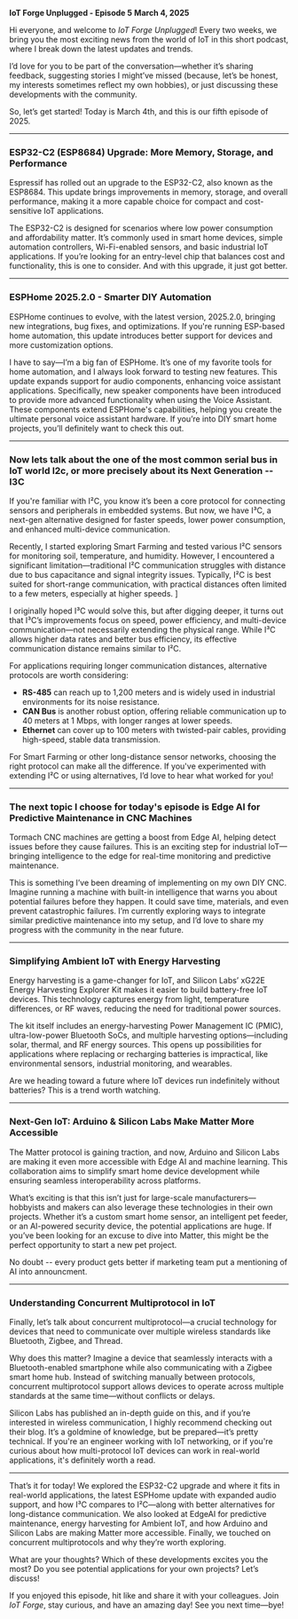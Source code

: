 **IoT Forge Unplugged - Episode 5**
**March 4, 2025**

Hi everyone, and welcome to *IoT Forge Unplugged*! Every two weeks, we bring you the most exciting news from the world of IoT in this short podcast, where I break down the latest updates and trends.

I’d love for you to be part of the conversation—whether it’s sharing feedback, suggesting stories I might’ve missed (because, let’s be honest, my interests sometimes reflect my own hobbies), or just discussing these developments with the community.

So, let’s get started! Today is March 4th, and this is our fifth episode of 2025.

---

### **ESP32-C2 (ESP8684) Upgrade: More Memory, Storage, and Performance**
Espressif has rolled out an upgrade to the ESP32-C2, also known as the ESP8684. This update brings improvements in memory, storage, and overall performance, making it a more capable choice for compact and cost-sensitive IoT applications.

The ESP32-C2 is designed for scenarios where low power consumption and affordability matter. It’s commonly used in smart home devices, simple automation controllers, Wi-Fi-enabled sensors, and basic industrial IoT applications. If you’re looking for an entry-level chip that balances cost and functionality, this is one to consider. And with this upgrade, it just got better.

---

### **ESPHome 2025.2.0 - Smarter DIY Automation**
ESPHome continues to evolve, with the latest version, 2025.2.0, bringing new integrations, bug fixes, and optimizations. If you're running ESP-based home automation, this update introduces better support for devices and more customization options.

I have to say—I’m a big fan of ESPHome. It’s one of my favorite tools for home automation, and I always look forward to testing new features. This update expands support for audio components, enhancing voice assistant applications. Specifically, new speaker components have been introduced to provide more advanced functionality when using the Voice Assistant. These components extend ESPHome's capabilities, helping you create the ultimate personal voice assistant hardware. If you’re into DIY smart home projects, you’ll definitely want to check this out.

---

### **Now lets talk about the one of the most common serial bus in IoT world I2c, or more precisely about its Next Generation -- I3C**
If you're familiar with I²C, you know it’s been a core protocol for connecting sensors and peripherals in embedded systems. But now, we have I³C, a next-gen alternative designed for faster speeds, lower power consumption, and enhanced multi-device communication.

Recently, I started exploring Smart Farming and tested various I²C sensors for monitoring soil, temperature, and humidity. However, I encountered a significant limitation—traditional I²C communication struggles with distance due to bus capacitance and signal integrity issues. Typically, I²C is best suited for short-range communication, with practical distances often limited to a few meters, especially at higher speeds. ]

I originally hoped I³C would solve this, but after digging deeper, it turns out that I³C’s improvements focus on speed, power efficiency, and multi-device communication—not necessarily extending the physical range. While I³C allows higher data rates and better bus efficiency, its effective communication distance remains similar to I²C.

For applications requiring longer communication distances, alternative protocols are worth considering:
- **RS-485** can reach up to 1,200 meters and is widely used in industrial environments for its noise resistance.
- **CAN Bus** is another robust option, offering reliable communication up to 40 meters at 1 Mbps, with longer ranges at lower speeds.
- **Ethernet** can cover up to 100 meters with twisted-pair cables, providing high-speed, stable data transmission.

For Smart Farming or other long-distance sensor networks, choosing the right protocol can make all the difference. If you've experimented with extending I²C or using alternatives, I’d love to hear what worked for you!

---

### **The next topic I choose for today's episode is Edge AI for Predictive Maintenance in CNC Machines**
Tormach CNC machines are getting a boost from Edge AI, helping detect issues before they cause failures. This is an exciting step for industrial IoT—bringing intelligence to the edge for real-time monitoring and predictive maintenance.

This is something I’ve been dreaming of implementing on my own DIY CNC. Imagine running a machine with built-in intelligence that warns you about potential failures before they happen. It could save time, materials, and even prevent catastrophic failures. I’m currently exploring ways to integrate similar predictive maintenance into my setup, and I’d love to share my progress with the community in the near future.

---

### **Simplifying Ambient IoT with Energy Harvesting**
Energy harvesting is a game-changer for IoT, and Silicon Labs’ xG22E Energy Harvesting Explorer Kit makes it easier to build battery-free IoT devices. This technology captures energy from light, temperature differences, or RF waves, reducing the need for traditional power sources.

The kit itself includes an energy-harvesting Power Management IC (PMIC), ultra-low-power Bluetooth SoCs, and multiple harvesting options—including solar, thermal, and RF energy sources. This opens up possibilities for applications where replacing or recharging batteries is impractical, like environmental sensors, industrial monitoring, and wearables.

Are we heading toward a future where IoT devices run indefinitely without batteries? This is a trend worth watching.

---

### **Next-Gen IoT: Arduino & Silicon Labs Make Matter More Accessible**
The Matter protocol is gaining traction, and now, Arduino and Silicon Labs are making it even more accessible with Edge AI and machine learning. This collaboration aims to simplify smart home device development while ensuring seamless interoperability across platforms.

What’s exciting is that this isn’t just for large-scale manufacturers—hobbyists and makers can also leverage these technologies in their own projects. Whether it’s a custom smart home sensor, an intelligent pet feeder, or an AI-powered security device, the potential applications are huge. If you’ve been looking for an excuse to dive into Matter, this might be the perfect opportunity to start a new pet project.

No doubt -- every product gets better if marketing team put a mentioning of AI into announcment.

---

### **Understanding Concurrent Multiprotocol in IoT**
Finally, let’s talk about concurrent multiprotocol—a crucial technology for devices that need to communicate over multiple wireless standards like Bluetooth, Zigbee, and Thread.

Why does this matter? Imagine a device that seamlessly interacts with a Bluetooth-enabled smartphone while also communicating with a Zigbee smart home hub. Instead of switching manually between protocols, concurrent multiprotocol support allows devices to operate across multiple standards at the same time—without conflicts or delays.

Silicon Labs has published an in-depth guide on this, and if you’re interested in wireless communication, I highly recommend checking out their blog. It’s a goldmine of knowledge, but be prepared—it’s pretty technical. If you're an engineer working with IoT networking, or if you're curious about how multi-protocol IoT devices can work in real-world applications, it's definitely worth a read.

---

That’s it for today! We explored the ESP32-C2 upgrade and where it fits in real-world applications, the latest ESPHome update with expanded audio support, and how I³C compares to I²C—along with better alternatives for long-distance communication. We also looked at EdgeAI for predictive maintenance, energy harvesting for Ambient IoT, and how Arduino and Silicon Labs are making Matter more accessible. Finally, we touched on concurrent multiprotocols and why they’re worth exploring.

What are your thoughts? Which of these developments excites you the most? Do you see potential applications for your own projects? Let’s discuss!

If you enjoyed this episode, hit like and share it with your colleagues. Join *IoT Forge*, stay curious, and have an amazing day! See you next time—bye!

